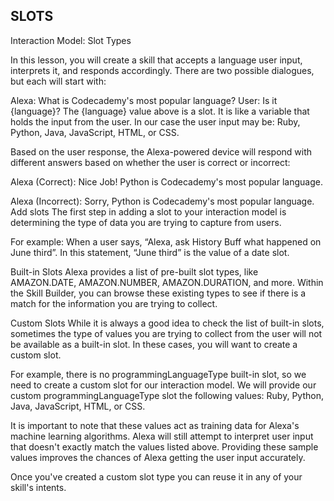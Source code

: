 
## SLOTS

Interaction Model: Slot Types

In this lesson, you will create a skill that accepts a language user input, interprets it, and responds accordingly. There are two possible dialogues, but each will start with:

Alexa: What is Codecademy's most popular language?
User: Is it {language}?
The {language} value above is a slot. It is like a variable that holds the input from the user. In our case the user input may be: Ruby, Python, Java, JavaScript, HTML, or CSS.

Based on the user response, the Alexa-powered device will respond with different answers based on whether the user is correct or incorrect:

Alexa (Correct): Nice Job! Python is Codecademy's most popular language.

Alexa (Incorrect): Sorry, Python is Codecademy's most popular language.
Add slots
The first step in adding a slot to your interaction model is determining the type of data you are trying to capture from users.

For example: When a user says, “Alexa, ask History Buff what happened on June third”. In this statement, “June third” is the value of a date slot.

Built-in Slots
Alexa provides a list of pre-built slot types, like AMAZON.DATE, AMAZON.NUMBER, AMAZON.DURATION, and more. Within the Skill Builder, you can browse these existing types to see if there is a match for the information you are trying to collect.

Custom Slots
While it is always a good idea to check the list of built-in slots, sometimes the type of values you are trying to collect from the user will not be available as a built-in slot. In these cases, you will want to create a custom slot.

For example, there is no programmingLanguageType built-in slot, so we need to create a custom slot for our interaction model. We will provide our custom programmingLanguageType slot the following values: Ruby, Python, Java, JavaScript, HTML, or CSS.

It is important to note that these values act as training data for Alexa's machine learning algorithms. Alexa will still attempt to interpret user input that doesn't exactly match the values listed above. Providing these sample values improves the chances of Alexa getting the user input accurately.

Once you've created a custom slot type you can reuse it in any of your skill's intents.

